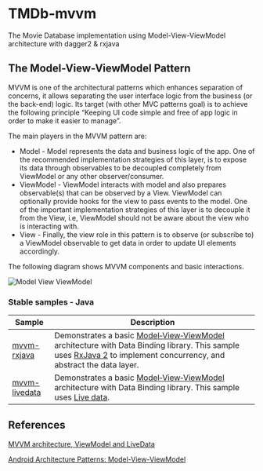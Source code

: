 # TMDb-mvvm
The Movie Database implementation using Model-View-ViewModel architecture with dagger2 &amp; rxjava

## The Model-View-ViewModel Pattern
MVVM is one of the architectural patterns which enhances separation of concerns, it allows separating the user interface logic from the business (or the back-end) logic. Its target (with other MVC patterns goal) is to achieve the following principle “Keeping UI code simple and free of app logic in order to make it easier to manage”.

The main players in the MVVM pattern are:

* Model - Model represents the data and business logic of the app. One of the recommended implementation strategies of this layer, is to expose its data through observables to be decoupled completely from ViewModel or any other observer/consumer.
* ViewModel - ViewModel interacts with model and also prepares observable(s) that can be observed by a View. ViewModel can optionally provide hooks for the view to pass events to the model. 
One of the important implementation strategies of this layer is to decouple it from the View, i.e, ViewModel should not be aware about the view who is interacting with.
* View - Finally, the view role in this pattern is to observe (or subscribe to) a ViewModel observable to get data in order to update UI elements accordingly.

The following diagram shows MVVM components and basic interactions.

<img src="https://cdn-images-1.medium.com/max/900/1*BpxMFh7DdX0_hqX6ABkDgw.png" alt="Model View ViewModel"/>

### Stable samples - Java
| Sample | Description |
| ------------- | ------------- |
| [mvvm-rxjava](https://github.com/Shrikant-B/Tmdb-mvvm/tree/mvvm-rxjava) | Demonstrates a basic [Model‑View‑ViewModel](https://en.wikipedia.org/wiki/Model%E2%80%93view%E2%80%93viewmodel) architecture with Data Binding library. This sample uses [RxJava 2](https://github.com/ReactiveX/RxJava) to implement concurrency, and abstract the data layer. |
| [mvvm-livedata](https://github.com/Shrikant-B/Tmdb-mvvm/tree/mvvm-livedata) | Demonstrates a basic [Model‑View‑ViewModel](https://en.wikipedia.org/wiki/Model%E2%80%93view%E2%80%93viewmodel) architecture with Data Binding library. This sample uses [Live data](https://developer.android.com/topic/libraries/architecture/livedata). |

## References
[MVVM architecture, ViewModel and LiveData](https://proandroiddev.com/mvvm-architecture-viewmodel-and-livedata-part-1-604f50cda1)

[Android Architecture Patterns: Model-View-ViewModel](https://medium.com/upday-devs/android-architecture-patterns-part-3-model-view-viewmodel-e7eeee76b73b)